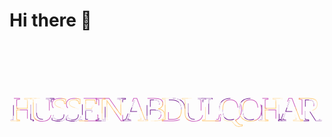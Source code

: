 # Hi there 👋

<svg class="container" xmlns="http://www.w3.org/2000/svg" xmlns:xlink="http://www.w3.org/1999/xlink" preserveAspectRatio="none">
<style>@import url('https://fonts.googleapis.com/css2?family=Monoton&display=swap');.container{
  width: 100vw;
  height: 250px;
  font-family: Monoton;
}.text {
  fill: none;
  stroke: white;
  stroke-dasharray: 8% 29%;
  font-size: 5.8vw;
  stroke-width: 1px;
  stroke-dashoffset: 1%;
  text-transform: uppercase;
  animation: stroke-offset 5.5s infinite linear;
}.text:nth-child(1){
  stroke: #752092;
  animation-delay: -1;
}.text:nth-child(2){
  stroke: #c957bc;
  animation-delay: -2s;
}.text:nth-child(3){
  stroke: #ffc872;
  animation-delay: -3s;
}.text:nth-child(4){
  stroke: #ffe3b3;
  animation-delay: -4s;
}.text:nth-child(5){
  stroke: #fff;
  animation-delay: -5s;
}@keyframes stroke-offset{
  100% {
    stroke-dashoffset: -35%;
  }
}</style>
 <symbol id="s-text">
  <text textLength="99%" x="0%" y="50%">Hussein Abdulqohar</text>
 </symbol>
 <g>
  <use href="#s-text" class="text"></use>
  <use href="#s-text" class="text"></use>
  <use href="#s-text" class="text"></use>
  <use href="#s-text" class="text"></use>
  <use href="#s-text" class="text"></use>
 </g>
</svg>
